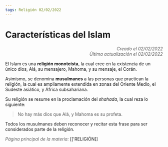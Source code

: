 ```yaml
---
tags: Religión 02/02/2022
---
```


# Características del Islam
<div style="text-align: right; opacity: 0.7; font-style: italic;">Creado el 02/02/2022</div>
<div style="text-align: right; opacity: 0.7; font-style: italic;">Última actualización el 02/02/2022</div>

El Islam es una **religión monoteísta**, la cual cree en la existencia de un único dios, Alá, su mensajero, Mahoma, y su mensaje, el Corán.

Asimismo, se denomina **musulmanes** a las personas que practican la religión, la cual es ampliamente extendida en zonas del Oriente Medio, el Sudeste asiático, y África subsahariana.

Su religión se resume en la proclamación del *shahada*, la cual reza lo siguiente:

> No hay más dios que Alá, y Mahoma es su profeta.

Todos los musulmanes deben reconocer y recitar esta frase para ser considerados parte de la religión.

<span style="opacity: 0.7; font-style: italic;">Página principal de la materia:</span> [['RELIGIÓN]]